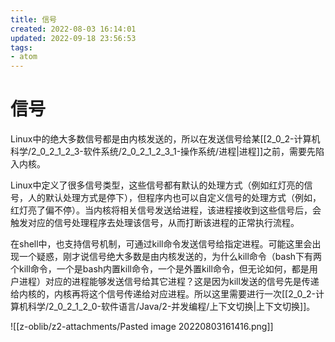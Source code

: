 ```yaml
---
title: 信号
created: 2022-08-03 16:14:01
updated: 2022-09-18 23:56:53
tags: 
- atom
---
```


# 信号

Linux中的绝大多数信号都是由内核发送的，所以在发送信号给某[[2_0_2-计算机科学/2_0_2_1_2_3-软件系统/2_0_2_1_2_3_1-操作系统/进程|进程]]之前，需要先陷入内核。

Linux中定义了很多信号类型，这些信号都有默认的处理方式（例如红灯亮的信号，人的默认处理方式是停下），但程序内也可以自定义信号的处理方式（例如，红灯亮了偏不停）。当内核将相关信号发送给进程，该进程接收到这些信号后，会触发对应的信号处理程序去处理该信号，从而打断该进程的正常执行流程。

在shell中，也支持信号机制，可通过kill命令发送信号给指定进程。可能这里会出现一个疑惑，刚才说信号绝大多数是由内核发送的，为什么kill命令（bash下有两个kill命令，一个是bash内置kill命令，一个是外置kill命令，但无论如何，都是用户进程）对应的进程能够发送信号给其它进程？这是因为kill发送的信号先是传递给内核的，内核再将这个信号传递给对应进程。所以这里需要进行一次[[2_0_2-计算机科学/2_0_2_1_2_0-软件语言/Java/2-并发编程/上下文切换|上下文切换]]。

![[z-oblib/z2-attachments/Pasted image 20220803161416.png]]

